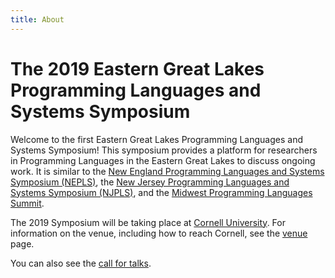 ```yaml
---
title: About
---
```


# The 2019 Eastern Great Lakes Programming Languages and Systems Symposium

Welcome to the first Eastern Great Lakes Programming Languages and Systems Symposium!
This symposium provides a platform for researchers in Programming Languages in the Eastern Great Lakes to discuss ongoing work.
It is similar to the [New England Programming Languages and Systems Symposium (NEPLS)](https://www.nepls.org), the [New Jersey Programming Languages and Systems Symposium (NJPLS)](http://www.njpls.org), and the [Midwest Programming Languages Summit](http://pages.cs.wisc.edu/~loris/midwest-pl-summit18/index.html).

The 2019 Symposium will be taking place at [Cornell University](https://www.cornell.edu).
For information on the venue, including how to reach Cornell, see the [venue](/venue.html) page.

You can also see the [call for talks](/cft.html).
